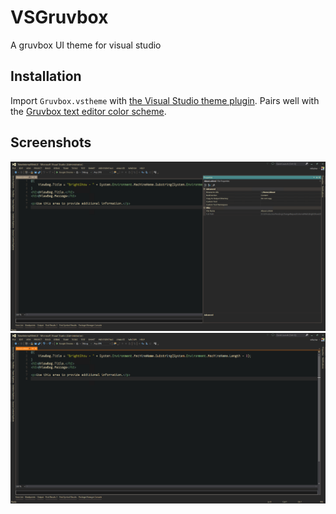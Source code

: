 # VSGruvbox
A gruvbox UI theme for visual studio

## Installation

Import `Gruvbox.vstheme` with [the Visual Studio theme plugin](https://visualstudiogallery.msdn.microsoft.com/6f4b51b6-5c6b-4a81-9cb5-f2daa560430b). Pairs well with the [Gruvbox text editor color scheme](http://studiostyl.es/schemes/gruvbox-includes-c-colors).

## Screenshots

![screenshot 1](Capture.PNG)
![screenshot 2](Capture2.PNG)
